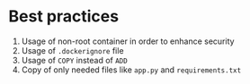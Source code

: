 # Best practices

1. Usage of non-root container in order to enhance security
2. Usage of `.dockerignore` file
3. Usage of `COPY` instead of `ADD`
4. Copy of only needed files like `app.py` and `requirements.txt`
